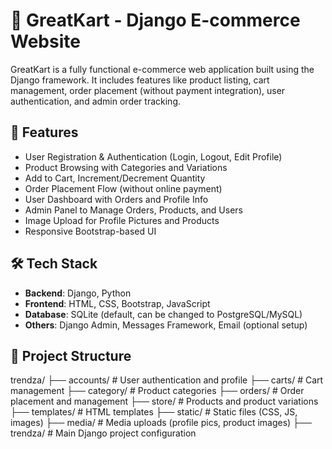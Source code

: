 # 🛒 GreatKart - Django E-commerce Website

GreatKart is a fully functional e-commerce web application built using the Django framework. It includes features like product listing, cart management, order placement (without payment integration), user authentication, and admin order tracking.

## 🚀 Features

- User Registration & Authentication (Login, Logout, Edit Profile)
- Product Browsing with Categories and Variations
- Add to Cart, Increment/Decrement Quantity
- Order Placement Flow (without online payment)
- User Dashboard with Orders and Profile Info
- Admin Panel to Manage Orders, Products, and Users
- Image Upload for Profile Pictures and Products
- Responsive Bootstrap-based UI

## 🛠️ Tech Stack

- **Backend**: Django, Python
- **Frontend**: HTML, CSS, Bootstrap, JavaScript
- **Database**: SQLite (default, can be changed to PostgreSQL/MySQL)
- **Others**: Django Admin, Messages Framework, Email (optional setup)

## 📁 Project Structure
trendza/
├── accounts/ # User authentication and profile
├── carts/ # Cart management
├── category/ # Product categories
├── orders/ # Order placement and management
├── store/ # Products and product variations
├── templates/ # HTML templates
├── static/ # Static files (CSS, JS, images)
├── media/ # Media uploads (profile pics, product images)
├── trendza/ # Main Django project configuration

